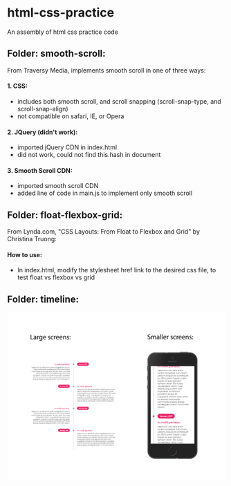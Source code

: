 # html-css-practice
An assembly of html css practice code

## Folder: smooth-scroll:
From Traversy Media, implements smooth scroll in one of three ways:
#### 1. CSS: 
- includes both smooth scroll, and scroll snapping (scroll-snap-type, and scroll-snap-align)
- not compatible on safari, IE, or Opera

#### 2. JQuery (didn't work):
- imported jQuery CDN in index.html
- did not work, could not find this.hash in document

#### 3. Smooth Scroll CDN:
- imported smooth scroll CDN
- added line of code in main.js to implement only smooth scroll

## Folder: float-flexbox-grid:
From Lynda.com, "CSS Layouts: From Float to Flexbox and Grid" by Christina Truong:
#### How to use:
- In index.html, modify the stylesheet href link to the desired css file, to test float vs flexbox vs grid

## Folder: timeline:
![screenshots of timeline design](./timeline/timeline-preview.png)
